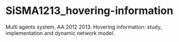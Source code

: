 SiSMA1213_hovering-information
==============================

Multi agents system, AA 2012 2013. Hovering information: study, implementation and dynamic network model.